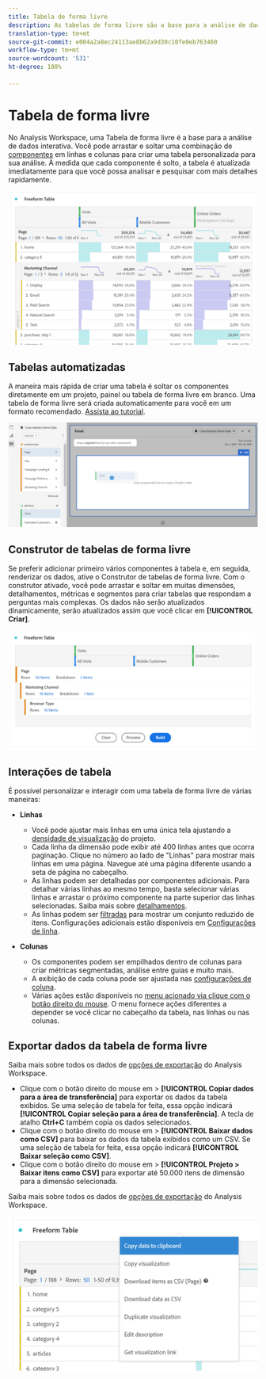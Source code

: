 ```yaml
---
title: Tabela de forma livre
description: As tabelas de forma livre são a base para a análise de dados no Workspace
translation-type: tm+mt
source-git-commit: e004a2a8ec24113ae8b62a9d30c10fe0eb763460
workflow-type: tm+mt
source-wordcount: '531'
ht-degree: 100%

---
```



# Tabela de forma livre

No Analysis Workspace, uma Tabela de forma livre é a base para a análise de dados interativa. Você pode arrastar e soltar uma combinação de [componentes](https://docs.adobe.com/content/help/pt-BR/analytics/analyze/analysis-workspace/components/analysis-workspace-components.html) em linhas e colunas para criar uma tabela personalizada para sua análise. À medida que cada componente é solto, a tabela é atualizada imediatamente para que você possa analisar e pesquisar com mais detalhes rapidamente.

![](assets/opening-section.png)

## Tabelas automatizadas

A maneira mais rápida de criar uma tabela é soltar os componentes diretamente em um projeto, painel ou tabela de forma livre em branco. Uma tabela de forma livre será criada automaticamente para você em um formato recomendado. [Assista ao tutorial](https://experienceleague.adobe.com/docs/analytics-learn/tutorials/analysis-workspace/building-freeform-tables/auto-build-freeform-tables-in-analysis-workspace.html?lang=pt-BR).

![](assets/automated-table.png)

## Construtor de tabelas de forma livre

Se preferir adicionar primeiro vários componentes à tabela e, em seguida, renderizar os dados, ative o Construtor de tabelas de forma livre. Com o construtor ativado, você pode arrastar e soltar em muitas dimensões, detalhamentos, métricas e segmentos para criar tabelas que respondam a perguntas mais complexas. Os dados não serão atualizados dinamicamente, serão atualizados assim que você clicar em **[!UICONTROL Criar]**.

![](assets/table-builder.png)

## Interações de tabela

É possível personalizar e interagir com uma tabela de forma livre de várias maneiras:

* **Linhas**
   * Você pode ajustar mais linhas em uma única tela ajustando a [densidade de visualização](https://docs.adobe.com/content/help/pt-BR/analytics/analyze/analysis-workspace/build-workspace-project/view-density.html) do projeto.
   * Cada linha da dimensão pode exibir até 400 linhas antes que ocorra paginação. Clique no número ao lado de &quot;Linhas&quot; para mostrar mais linhas em uma página. Navegue até uma página diferente usando a seta de página no cabeçalho.
   * As linhas podem ser detalhadas por componentes adicionais. Para detalhar várias linhas ao mesmo tempo, basta selecionar várias linhas e arrastar o próximo componente na parte superior das linhas selecionadas. Saiba mais sobre [detalhamentos](https://docs.adobe.com/content/help/pt-BR/analytics/analyze/analysis-workspace/components/dimensions/t-breakdown-fa.html).
   * As linhas podem ser [filtradas](https://docs.adobe.com/content/help/pt-BR/analytics/analyze/analysis-workspace/visualizations/freeform-table/pagination-filtering-sorting.html) para mostrar um conjunto reduzido de itens. Configurações adicionais estão disponíveis em [Configurações de linha](https://docs.adobe.com/content/help/pt-BR/analytics/analyze/analysis-workspace/visualizations/freeform-table/column-row-settings/table-settings.html).

* **Colunas**
   * Os componentes podem ser empilhados dentro de colunas para criar métricas segmentadas, análise entre guias e muito mais.
   * A exibição de cada coluna pode ser ajustada nas [configurações de coluna](https://docs.adobe.com/content/help/pt-BR/analytics/analyze/analysis-workspace/build-workspace-project/column-row-settings/column-settings.html).
   * Várias ações estão disponíveis no [menu acionado via clique com o botão direito do mouse](https://docs.adobe.com/content/help/pt-BR/analytics-learn/tutorials/analysis-workspace/building-freeform-tables/using-the-right-click-menu.html). O menu fornece ações diferentes a depender se você clicar no cabeçalho da tabela, nas linhas ou nas colunas.

## Exportar dados da tabela de forma livre

Saiba mais sobre todos os dados de [opções de exportação](https://experienceleague.adobe.com/docs/analytics/analyze/analysis-workspace/curate-share/download-send.html?lang=pt-BR) do Analysis Workspace.

* Clique com o botão direito do mouse em > **[!UICONTROL Copiar dados para a área de transferência]** para exportar os dados da tabela exibidos. Se uma seleção de tabela for feita, essa opção indicará **[!UICONTROL Copiar seleção para a área de transferência]**. A tecla de atalho **Ctrl+C** também copia os dados selecionados.
* Clique com o botão direito do mouse em > **[!UICONTROL Baixar dados como CSV]** para baixar os dados da tabela exibidos como um CSV. Se uma seleção de tabela for feita, essa opção indicará **[!UICONTROL Baixar seleção como CSV]**.
* Clique com o botão direito do mouse em > **[!UICONTROL Projeto > Baixar itens como CSV]** para exportar até 50.000 itens de dimensão para a dimensão selecionada.

Saiba mais sobre todos os dados de [opções de exportação](https://experienceleague.adobe.com/docs/analytics/analyze/analysis-workspace/curate-share/download-send.html) do Analysis Workspace.

![](assets/export-options.png)
